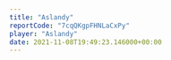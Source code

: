 ```yaml
---
title: "Aslandy"
reportCode: "7cqQKgpFHNLaCxPy"
player: "Aslandy"
date: 2021-11-08T19:49:23.146000+00:00
---
```

